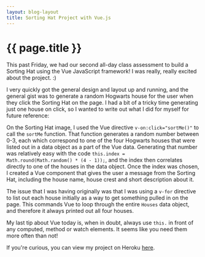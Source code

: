 ```yaml
---
layout: blog-layout
title: Sorting Hat Project with Vue.js
---
```


# {{ page.title }}


This past Friday, we had our second all-day class assessment to build a Sorting Hat using the Vue JavaScript framework!  I was really, really excited about the project. :)

I very quickly got the general design and layout up and running, and the general gist was to generate a random Hogwarts house for the user when they click the Sorting Hat on the page.  I had a bit of a tricky time generating just one house on click, so I wanted to write out what I did for myself for future reference:

On the Sorting Hat image, I used the Vue directive <code>v-on:click="sortMe()"</code> to call the <code>sortMe</code> function.  That function generates a random number between 0-3, each which correspond to one of the four Hogwarts houses that were listed out in a data object as a part of the Vue data.  Generating that number was relatively easy with the code <code>this.index = Math.round(Math.random() * (4 - 1));</code>, and the index then correlates directly to one of the houses in the data object.  Once the index was chosen, I created a Vue component that gives the user a message from the Sorting Hat, including the house name, house crest and short description about it.

The issue that I was having originally was that I was using a <code>v-for</code> directive to list out each house initially as a way to get something pulled in on the page.  This commands Vue to loop through the entire `Houses` data object, and therefore it always printed out all four houses.

My last tip about Vue today is, when in doubt, always use `this.` in front of any computed, method or watch elements.  It seems like you need them more often than not!

If you're curious, you can view my project on Heroku <a href="https://melanie-sorting-hat.herokuapp.com/" target="_blank">here</a>.